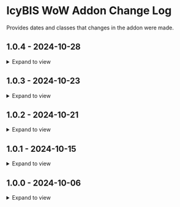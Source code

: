 # IcyBIS WoW Addon Change Log

Provides dates and classes that changes in the addon were made.

## 1.0.4 - 2024-10-28

<details>
<summary>Expand to view</summary>

- **Deathknight BIS Tables** updated
- **Shaman BIS Tables** updated

</details>

## 1.0.3 - 2024-10-23

<details>
<summary>Expand to view</summary>

- **Hunter BIS Tables** updated
- **Priest BIS Tables** updated
- **Shaman BIS Tables** updated

</details>

## 1.0.2 - 2024-10-21

<details>
<summary>Expand to view</summary>

- **Deathknight BIS Tables** updated
- **Demonhunter BIS Tables** updated
- **Druid BIS Tables** updated
- **Evoker BIS Tables** updated
- **Mage BIS Tables** updated
- **Monk BIS Tables** updated
- **Priest BIS Tables** updated
- **Shaman BIS Tables** updated

</details>

## 1.0.1 - 2024-10-15

<details>
<summary>Expand to view</summary>

- **Druid BIS Tables** updated

</details>

## 1.0.0 - 2024-10-06

<details>
<summary>Expand to view</summary>

- **Deathknight** updated
- **Demonhunter** updated
- **Druid** updated
- **Evoker** updated
- **Hunter** updated
- **Mage** updated
- **Monk** updated
- **Paladin** updated
- **Priest** updated
- **Rogue** updated
- **Shaman** updated
- **Warlock** updated
- **Warrior** updated

</details>
